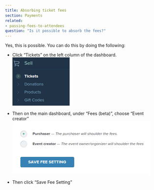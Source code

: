 ```yaml
---
title: Absorbing ticket fees
section: Payments
related:
- passing-fees-to-attendees
question: "Is it possible to absorb the fees?"
---
```


Yes, this is possible. You can do this by doing the following:

* Click “Tickets” on the left column of the dashboard.<br>
  ![](images/sell-tickets-menu.png)

* Then on the main dashboard, under “Fees (beta)”, choose “Event creator”
  ![](images/purchaser-fees-setting.png)

* Then click “Save Fee Setting”
